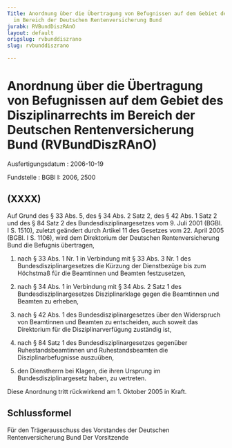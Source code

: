 ```yaml
---
Title: Anordnung über die Übertragung von Befugnissen auf dem Gebiet des  Disziplinarrechts
  im Bereich der Deutschen Rentenversicherung Bund
jurabk: RVBundDiszRAnO
layout: default
origslug: rvbunddiszrano
slug: rvbunddiszrano

---
```


# Anordnung über die Übertragung von Befugnissen auf dem Gebiet des  Disziplinarrechts im Bereich der Deutschen Rentenversicherung Bund (RVBundDiszRAnO)

Ausfertigungsdatum
:   2006-10-19

Fundstelle
:   BGBl I: 2006, 2500



## (XXXX)

Auf Grund des § 33 Abs. 5, des § 34 Abs. 2 Satz 2, des § 42 Abs. 1 Satz 2 und des § 84 Satz 2 des Bundesdisziplinargesetzes vom 9. Juli 2001 (BGBl. I S. 1510), zuletzt geändert durch Artikel 11 des Gesetzes vom 22. April 2005 (BGBl. I S. 1106), wird dem Direktorium der Deutschen Rentenversicherung Bund die Befugnis übertragen,

1.  nach § 33 Abs. 1 Nr. 1 in Verbindung mit § 33 Abs. 3 Nr. 1 des Bundesdisziplinargesetzes die Kürzung der Dienstbezüge bis zum Höchstmaß für die Beamtinnen und Beamten festzusetzen,


2.  nach § 34 Abs. 1 in Verbindung mit § 34 Abs. 2 Satz 1 des Bundesdisziplinargesetzes Disziplinarklage gegen die Beamtinnen und Beamten zu erheben,


3.  nach § 42 Abs. 1 des Bundesdisziplinargesetzes über den Widerspruch von Beamtinnen und Beamten zu entscheiden, auch soweit das Direktorium für die Disziplinarverfügung zuständig ist,


4.  nach § 84 Satz 1 des Bundesdisziplinargesetzes gegenüber Ruhestandsbeamtinnen und Ruhestandsbeamten die Disziplinarbefugnisse auszuüben,


5.  den Dienstherrn bei Klagen, die ihren Ursprung im Bundesdisziplinargesetz haben, zu vertreten.



Diese Anordnung tritt rückwirkend am 1. Oktober 2005 in Kraft.


## Schlussformel

Für den Trägerausschuss des Vorstandes der Deutschen Rentenversicherung Bund
Der Vorsitzende

